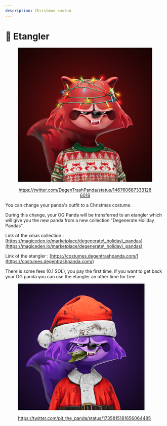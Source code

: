 ```yaml
---
description: Christmas costum
---
```


# 🎅 Etangler

<div align="center" data-full-width="true">

<figure><img src="../.gitbook/assets/image.png" alt="" width="563"><figcaption><p><a href="https://twitter.com/DegenTrashPanda/status/1467606873331286018">https://twitter.com/DegenTrashPanda/status/1467606873331286018</a></p></figcaption></figure>

</div>

You can change your panda's outfit to a Christmas costume.

During this change, your OG Panda will be transferred to an etangler which will give you the new panda from a new collection "Degenerate Holiday Pandas".

Link of the xmas collection : [https://magiceden.io/marketplace/degenerate\_holiday\_pandas](https://magiceden.io/marketplace/degenerate\_holiday\_pandas)

Link of the etangler : [https://costumes.degentrashpanda.com/](https://costumes.degentrashpanda.com/)

There is some fees (0.1 SOL), you pay the first time, if you want to get back your OG panda you can use the etangler an other time for free.

<figure><img src="../.gitbook/assets/image (3).png" alt=""><figcaption><p><a href="https://twitter.com/pit_the_panda/status/1735815181656064485">https://twitter.com/pit_the_panda/status/1735815181656064485</a></p></figcaption></figure>
